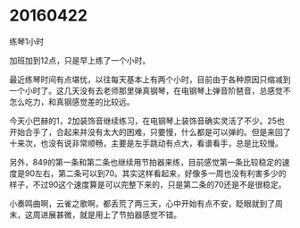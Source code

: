 # 20160422

练琴1小时

加班加到12点，只是早上练了一个小时。

最近练琴时间有点堪忧，以往每天基本上有两个小时，目前由于各种原因只缩减到一个小时了。这几天没有去老师那里弹真钢琴，在电钢琴上弹音阶琶音，总感觉不怎么吃力，和真钢感觉差的比较远。

今天小巴赫的1，2加装饰音继续练习，在电钢琴上装饰音确实灵活了不少。25也开始合手了，合起来并没有太大的困难，只要慢，什么都是可以弹的。但是来回了十来次，也没有说非常顺畅，主要是左手跳动有点大，看谱看手，总是比较慢。

另外，849的第一条和第二条也继续用节拍器来练，目前感觉第一条比较稳定的速度是90左右，第二条可以到70。其实这样看起来，好像多一周也没有利害多少的样子，不过90这个速度算是可以完整下来的，只是第二条的70还是不是很稳定。

小奏鸣曲啊，云雀之歌啊，都丢荒了两三天，心中开始有点不安，眨眼就到了周末，这周进展甚微，就是用上了节拍器感觉不错。